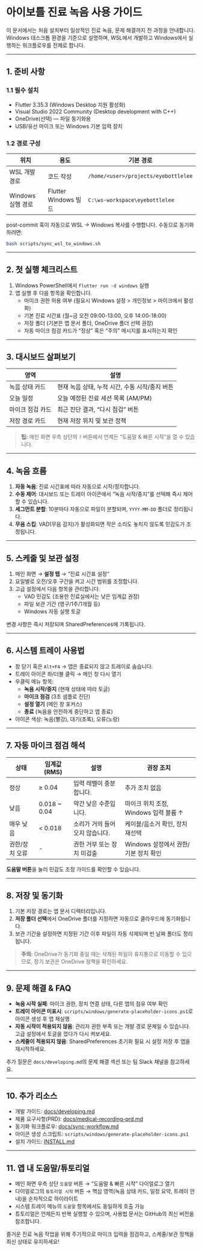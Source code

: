 # 아이보틀 진료 녹음 사용 가이드

이 문서에서는 처음 설치부터 일상적인 진료 녹음, 문제 해결까지 전 과정을 안내합니다. Windows 데스크톱 환경을 기준으로 설명하며, WSL에서 개발하고 Windows에서 실행하는 워크플로우를 전제로 합니다.

---

## 1. 준비 사항

### 1.1 필수 설치
- Flutter 3.35.3 (Windows Desktop 지원 활성화)
- Visual Studio 2022 Community (Desktop development with C++)
- OneDrive(선택) — 파일 동기화용
- USB/유선 마이크 또는 Windows 기본 입력 장치

### 1.2 경로 구성
| 위치 | 용도 | 기본 경로 |
| --- | --- | --- |
| WSL 개발 경로 | 코드 작성 | `/home/<user>/projects/eyebottlelee` |
| Windows 실행 경로 | Flutter Windows 빌드 | `C:\ws-workspace\eyebottlelee` |

post-commit 훅이 자동으로 WSL → Windows 복사를 수행합니다. 수동으로 동기화하려면:
```bash
bash scripts/sync_wsl_to_windows.sh
```

---

## 2. 첫 실행 체크리스트
1. Windows PowerShell에서 `flutter run -d windows` 실행
2. 앱 실행 후 다음 항목을 확인합니다.
   - 마이크 권한 허용 여부 (필요시 Windows 설정 > 개인정보 > 마이크에서 활성화)
   - 기본 진료 시간표 (월~금 오전 09:00-13:00, 오후 14:00-18:00)
   - 저장 폴더 (기본은 앱 문서 폴더, OneDrive 폴더 선택 권장)
   - 자동 마이크 점검 카드가 “정상” 혹은 “주의” 메시지를 표시하는지 확인

---

## 3. 대시보드 살펴보기
| 영역 | 설명 |
| --- | --- |
| 녹음 상태 카드 | 현재 녹음 상태, 누적 시간, 수동 시작/중지 버튼 |
| 오늘 일정 | 오늘 예정된 진료 세션 목록 (AM/PM) |
| 마이크 점검 카드 | 최근 진단 결과, “다시 점검” 버튼 |
| 저장 경로 카드 | 현재 저장 위치 및 보관 정책 |

> **팁:** 메인 화면 우측 상단의 `?` 버튼에서 언제든 “도움말 & 빠른 시작”을 열 수 있습니다.

---

## 4. 녹음 흐름
1. **자동 녹음**: 진료 시간표에 따라 자동으로 시작/정지합니다.
2. **수동 제어**: 대시보드 또는 트레이 아이콘에서 “녹음 시작/중지”를 선택해 즉시 제어할 수 있습니다.
3. **세그먼트 분할**: 10분마다 자동으로 파일이 분할되며, `YYYY-MM-DD` 폴더로 정리됩니다.
4. **무음 스킵**: VAD(무음 감지)가 활성화되면 작은 소리도 놓치지 않도록 민감도가 조정됩니다.

---

## 5. 스케줄 및 보관 설정
1. 메인 화면 → **설정 탭** → “진료 시간표 설정”
2. 요일별로 오전/오후 구간을 켜고 시간 범위를 조정합니다.
3. 고급 설정에서 다음 항목을 관리합니다.
   - VAD 민감도 (조용한 진료실에서는 낮은 임계값 권장)
   - 파일 보관 기간 (영구/1주/1개월 등)
   - Windows 자동 실행 토글

변경 사항은 즉시 저장되며 SharedPreferences에 기록됩니다.

---

## 6. 시스템 트레이 사용법
- 창 닫기 혹은 `Alt+F4` → 앱은 종료되지 않고 트레이로 숨습니다.
- 트레이 아이콘 좌/더블 클릭 → 메인 창 다시 열기
- 우클릭 메뉴 항목:
  - **녹음 시작/중지** (현재 상태에 따라 토글)
  - **마이크 점검** (3초 샘플로 진단)
  - **설정 열기** (메인 창 포커스)
  - **종료** (녹음을 안전하게 중단하고 앱 종료)
- 아이콘 색상: 녹음(빨강), 대기(초록), 오류(노랑)

---

## 7. 자동 마이크 점검 해석
| 상태 | 임계값 (RMS) | 설명 | 권장 조치 |
| --- | --- | --- | --- |
| 정상 | ≥ 0.04 | 입력 레벨이 충분합니다. | 추가 조치 없음 |
| 낮음 | 0.018 ~ 0.04 | 약간 낮은 수준입니다. | 마이크 위치 조정, Windows 입력 볼륨 ↑ |
| 매우 낮음 | < 0.018 | 소리가 거의 들어오지 않습니다. | 케이블/음소거 확인, 장치 재선택 |
| 권한/장치 오류 | - | 권한 거부 또는 장치 미검출 | Windows 설정에서 권한/기본 장치 확인 |

**도움말 버튼**을 눌러 민감도 조정 가이드를 확인할 수 있습니다.

---

## 8. 저장 및 동기화
1. 기본 저장 경로는 앱 문서 디렉터리입니다.
2. **저장 폴더 선택**에서 OneDrive 폴더를 지정하면 자동으로 클라우드에 동기화됩니다.
3. 보관 기간을 설정하면 지정된 기간 이후 파일이 자동 삭제되며 빈 날짜 폴더도 정리됩니다.

> **주의:** OneDrive가 동기화 중일 때는 삭제된 파일이 휴지통으로 이동할 수 있으므로, 장기 보관은 OneDrive 정책을 확인하세요.

---

## 9. 문제 해결 & FAQ
- **녹음 시작 실패**: 마이크 권한, 장치 연결 상태, 다른 앱의 점유 여부 확인
- **트레이 아이콘 미표시**: `scripts/windows/generate-placeholder-icons.ps1`로 아이콘 생성 후 앱 재실행
- **자동 시작이 적용되지 않음**: 관리자 권한 부족 또는 개발 경로 문제일 수 있습니다. 고급 설정에서 토글을 껐다가 다시 켜보세요.
- **스케줄이 적용되지 않음**: SharedPreferences 초기화 필요 시 설정 저장 후 앱을 재시작하세요.

추가 질문은 `docs/developing.md`의 문제 해결 섹션 또는 팀 Slack 채널을 참고하세요.

---

## 10. 추가 리소스
- 개발 가이드: [docs/developing.md](./developing.md)
- 제품 요구사항(PRD): [docs/medical-recording-prd.md](./medical-recording-prd.md)
- 동기화 워크플로우: [docs/sync-workflow.md](./sync-workflow.md)
- 아이콘 생성 스크립트: `scripts/windows/generate-placeholder-icons.ps1`
- 설치 가이드: [INSTALL.md](../INSTALL.md)

---

## 11. 앱 내 도움말/튜토리얼
- 메인 화면 우측 상단 `도움말` 버튼 → “도움말 & 빠른 시작” 다이얼로그 열기
- 다이얼로그의 `튜토리얼 시작` 버튼 → 핵심 영역(녹음 상태 카드, 일정 요약, 트레이 안내)을 순차적으로 하이라이트
- 시스템 트레이 메뉴의 `도움말` 항목에서도 동일하게 호출 가능
- 튜토리얼은 언제든지 반복 실행할 수 있으며, 사용법 문서는 GitHub의 최신 버전을 참조합니다.

즐거운 진료 녹음 작업을 위해 주기적으로 마이크 입력을 점검하고, 스케줄/보관 정책을 최신 상태로 유지하세요!
